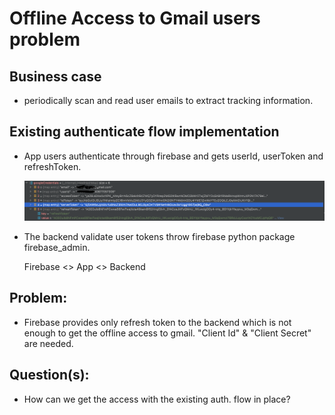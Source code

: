 # Offline Access to Gmail users problem


## Business case

- periodically scan and read user emails to extract tracking information.




## Existing authenticate flow implementation

- App users authenticate through firebase and gets userId, userToken and refreshToken.

    ![google-cred-flutter-screenshot.png](google-cred-flutter-screenshot.png?raw=true "google-cred-flutter-screenshot")
    
- The backend validate user tokens throw firebase python package firebase_admin.

    Firebase  <> App <> Backend



## Problem:

- Firebase provides only refresh token to the backend which is not enough to get the offline access to gmail. "Client Id" & "Client Secret" are needed.


## Question(s):

- How can we get the access with the existing auth. flow in place?


